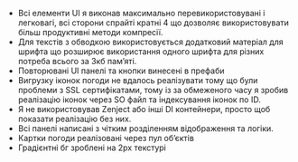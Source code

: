 - Всі елементи UI я виконав максимально перевикористовувані і легковагі, всі сторони спрайті кратні 4 що дозволяє використовувати більш продуктивні методи компресії.
- Для текстів з обводкою використовується додатковий матеріал для шрифта що розширює використання одного шрифта для різних потреба всього за 3кб памʼяті.
- Повторювані UI панелі та кнопки винесені в префаби
- Вигрузку іконок погоди не вдалось реалізувати тому що були проблеми з SSL сертифікатами, тому із за обмеженого часу я зробив реалізацію іконок через SO файл та індексування іконок по ID.
- Я не використовував Zenject або інші DI контейнери, просто щоб показати реалізацію без них.
- Всі панелі написані з чітким розділенням відображення та логіки.
- Картки погоди реалізовані через пул обʼєктів
- Градієнтні бг зроблені на 2px текстурі
